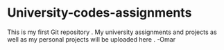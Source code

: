 # University-codes-assignments
This is my first Git repository . My university assignments and projects as well as my personal projects will be uploaded here .
                                             -Omar
